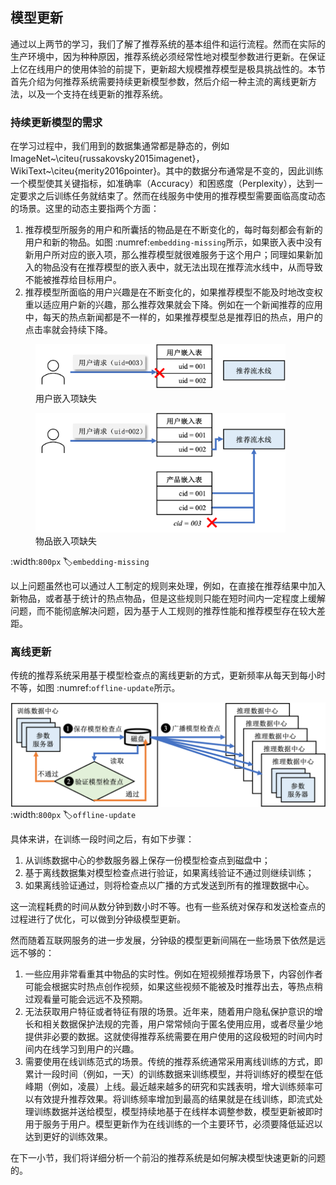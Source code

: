## 模型更新
通过以上两节的学习，我们了解了推荐系统的基本组件和运行流程。然而在实际的生产环境中，因为种种原因，推荐系统必须经常性地对模型参数进行更新。在保证上亿在线用户的使用体验的前提下，更新超大规模推荐模型是极具挑战性的。本节首先介绍为何推荐系统需要持续更新模型参数，然后介绍一种主流的离线更新方法，以及一个支持在线更新的推荐系统。

### 持续更新模型的需求
在学习过程中，我们用到的数据集通常都是静态的，例如ImageNet~\citeu{russakovsky2015imagenet}，WikiText~\citeu{merity2016pointer}。其中的数据分布通常是不变的，因此训练一个模型使其关键指标，如准确率（Accuracy）和困惑度（Perplexity），达到一定要求之后训练任务就结束了。然而在线服务中使用的推荐模型需要面临高度动态的场景。这里的动态主要指两个方面：
<!-- \begin{enumerate}[label={(\arabic*)}]
    \item 推荐模型所服务的用户和所囊括的物品是在不断变化的，每时每刻都会有新的用户和新的物品。如图\ref{fig:embedding missing}所示，如果嵌入表中没有新用户所对应的嵌入项，那么推荐模型就很难服务于这个用户；同理如果新加入的物品没有在推荐模型的嵌入表中，就无法出现在推荐流水线中，从而导致不能被推荐给目标用户。
    \item 推荐模型所面临的用户兴趣是在不断变化的，如果推荐模型不能及时地改变权重以适应用户新的兴趣，那么推荐效果就会下降。例如在一个新闻推荐的应用中，每天的热点新闻都是不一样的，如果推荐模型总是推荐旧的热点，用户的点击率就会持续下降。
\end{enumerate} -->
1. 推荐模型所服务的用户和所囊括的物品是在不断变化的，每时每刻都会有新的用户和新的物品。如图 :numref:`embedding-missing`所示，如果嵌入表中没有新用户所对应的嵌入项，那么推荐模型就很难服务于这个用户；同理如果新加入的物品没有在推荐模型的嵌入表中，就无法出现在推荐流水线中，从而导致不能被推荐给目标用户。
2. 推荐模型所面临的用户兴趣是在不断变化的，如果推荐模型不能及时地改变权重以适应用户新的兴趣，那么推荐效果就会下降。例如在一个新闻推荐的应用中，每天的热点新闻都是不一样的，如果推荐模型总是推荐旧的热点，用户的点击率就会持续下降。

<!-- \begin{figure}[H]
    \centering
    \subfigure[用户嵌入项缺失]{
        \includegraphics{figs/ch_recommender/user_embedding_missing.png}
    }\\
    \subfigure[物品嵌入项缺失]{
        \includegraphics{figs/ch_recommender/content_embedding_missing.png}
    }
    \caption{嵌入项缺失}
    \label{fig:embedding missing}
\end{figure} -->
<figure>
    <img src="../img/ch10/ch-recsys/user_embedding_missing.png" alt="用户嵌入项缺失" width="400px">
    <figcaption>用户嵌入项缺失</figcaption>
</figure>
<figure>
    <img src="../img/ch10/ch-recsys/content_embedding_missing.png" alt="物品嵌入项缺失" width="400px">
    <figcaption>物品嵌入项缺失</figcaption>
</figure>

:width:`800px`
:label:`embedding-missing`



以上问题虽然也可以通过人工制定的规则来处理，例如，在直接在推荐结果中加入新物品，或者基于统计的热点物品，但是这些规则只能在短时间内一定程度上缓解问题，而不能彻底解决问题，因为基于人工规则的推荐性能和推荐模型存在较大差距。

### 离线更新
传统的推荐系统采用基于模型检查点的离线更新的方式，更新频率从每天到每小时不等，如图 :numref:`offline-update`所示。

<!-- \begin{figure}[H]
    \centering
    \includegraphics{figs/ch_recommender/offline_update.png}
    \caption{离线更新}
    \label{fig:offline update}
\end{figure} -->
![离线更新](../img/ch10/ch-recsys/offline_update.png)
:width:`800px`
:label:`offline-update`

具体来讲，在训练一段时间之后，有如下步骤：

<!-- \begin{enumerate}[label={(\arabic*)}]
    \item 从训练数据中心的参数服务器上保存一份模型检查点到磁盘中；
    \item 基于离线数据集对模型检查点进行验证，如果离线验证不通过则继续训练；
    \item 如果离线验证通过，则将检查点以广播的方式发送到所有的推理数据中心。
\end{enumerate} -->
1. 从训练数据中心的参数服务器上保存一份模型检查点到磁盘中；
2. 基于离线数据集对模型检查点进行验证，如果离线验证不通过则继续训练；
3. 如果离线验证通过，则将检查点以广播的方式发送到所有的推理数据中心。

这一流程耗费的时间从数分钟到数小时不等。也有一些系统对保存和发送检查点的过程进行了优化，可以做到分钟级模型更新。

然而随着互联网服务的进一步发展，分钟级的模型更新间隔在一些场景下依然是远远不够的：

<!-- \begin{enumerate}[label={(\arabic*)}]
    \item 一些应用非常看重其中物品的实时性。例如在短视频推荐场景下，内容创作者可能会根据实时热点创作视频，如果这些视频不能被及时推荐出去，等热点稍过观看量可能会远远不及预期。
    \item 无法获取用户特征或者特征有限的场景。近年来，随着用户隐私保护意识的增长和相关数据保护法规的完善，用户常常倾向于匿名使用应用，或者尽量少地提供非必要的数据。这就使得推荐系统需要在用户使用的这段极短的时间内时间内在线学习到用户的兴趣。
    \item 需要使用在线训练范式的场景。传统的推荐系统通常采用离线训练的方式，即累计一段时间（例如，一天）的训练数据来训练模型，并将训练好的模型在低峰期（例如，凌晨）上线。最近越来越多的研究和实践表明，增大训练频率可以有效提升推荐效果。将训练频率增加到最高的结果就是在线训练，即流式处理训练数据并送给模型，模型持续地基于在线样本调整参数，模型更新被即时用于服务于用户。模型更新作为在线训练的一个主要环节，必须要降低延迟以达到更好的训练效果。
\end{enumerate} -->
1. 一些应用非常看重其中物品的实时性。例如在短视频推荐场景下，内容创作者可能会根据实时热点创作视频，如果这些视频不能被及时推荐出去，等热点稍过观看量可能会远远不及预期。
2. 无法获取用户特征或者特征有限的场景。近年来，随着用户隐私保护意识的增长和相关数据保护法规的完善，用户常常倾向于匿名使用应用，或者尽量少地提供非必要的数据。这就使得推荐系统需要在用户使用的这段极短的时间内时间内在线学习到用户的兴趣。
3. 需要使用在线训练范式的场景。传统的推荐系统通常采用离线训练的方式，即累计一段时间（例如，一天）的训练数据来训练模型，并将训练好的模型在低峰期（例如，凌晨）上线。最近越来越多的研究和实践表明，增大训练频率可以有效提升推荐效果。将训练频率增加到最高的结果就是在线训练，即流式处理训练数据并送给模型，模型持续地基于在线样本调整参数，模型更新被即时用于服务于用户。模型更新作为在线训练的一个主要环节，必须要降低延迟以达到更好的训练效果。

在下一小节，我们将详细分析一个前沿的推荐系统是如何解决模型快速更新的问题的。